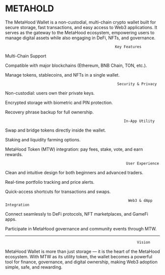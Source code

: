 # METAHOLD
The MetaHood Wallet is a non-custodial, multi-chain crypto wallet built for secure storage, fast transactions, and easy access to Web3 applications. It serves as the gateway to the MetaHood ecosystem, empowering users to manage digital assets while also engaging in DeFi, NFTs, and governance.


                                                      Key Features

Multi-Chain Support

Compatible with major blockchains (Ethereum, BNB Chain, TON, etc.).

Manage tokens, stablecoins, and NFTs in a single wallet.



                                                       Security & Privacy

Non-custodial: users own their private keys.

Encrypted storage with biometric and PIN protection.

Recovery phrase backup for full ownership.



                                                          In-App Utility

Swap and bridge tokens directly inside the wallet.

Staking and liquidity farming options.

MetaHood Token (MTW) integration: pay fees, stake, vote, and earn rewards.



                                                           User Experience

Clean and intuitive design for both beginners and advanced traders.

Real-time portfolio tracking and price alerts.

Quick-access shortcuts for transactions and swaps.



                                                            Web3 & dApp Integration

Connect seamlessly to DeFi protocols, NFT marketplaces, and GameFi apps.

Participate in MetaHood governance and community events through MTW.





---

                                                                Vision

MetaHood Wallet is more than just storage — it is the heart of the MetaHood ecosystem. With MTW as its utility token, the wallet becomes a powerful tool for finance, governance, and digital ownership, making Web3 adoption simple, safe, and rewarding.
